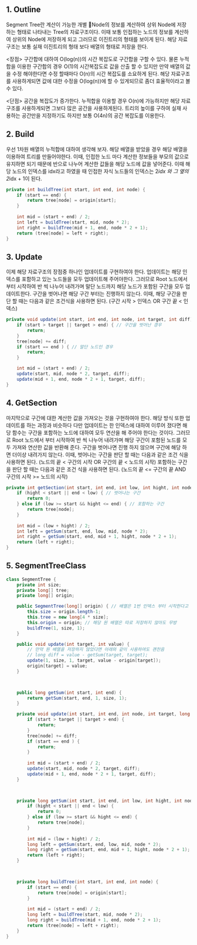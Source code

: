 ## 1. Outline
 Segment Tree란 계산이 가능한 개별 Node의 정보를 계산하여  상위 Node에 저장하는 형태로 나타내는 Tree의 자료구조이다.
이때 보통 인접하는 노드의 정보를 계산하여 상위의 Node에 저장하게 되고 그러므로 이진트리의 형태를 보이게 된다.
해당 자료구조는 보통 실재 이진트리의 형태 보다 배열의 형태로 저장을 한다.

<장점> 
구간합에 대하여 O(log(n))의 시간 복잡도로 구간합을 구할 수 있다.
물론 누적합을 이용한 구간합의 경우 O(1)의 시간복잡도로 값을 산출 할 수 있지만 만약 배열의 값을 수정 해야한다면 수정 할때마다 O(n)의 시간 복잡도를 소요하게 된다.
해당 자료구조를 사용하게되면 값에 대한 수정을 O(log(n))에 할 수 있게되므로 좀더 효율적이라고 볼 수 있다.

<단점>
공간을 복잡도가 증가한다.
누적합을 이용할 경우 O(n)에 가능하지만 해당 자료구조를 사용하게되면 그보다 많은 공간을 사용하게된다.
트리의 높이를 구하여 실재 사용하는 공간만을 지정하기도 하지만 보통 O(4n)의 공간 복잡도를 이용한다.

## 2. Build
 우선 1차원 배열의 누적합에 대하여 생각해 보자.
해당 배열을 받았을 경우 해당 배열을 이용하여 트리를 만들어야한다.
이때, 인접한 노드 마다 계산한 정보들을 부모의 값으로 유지하면 되기 때문에 반으로 나누어 계산한 값들을 해당 노드에 값을 넣어준다.
이때  해당 노드의 인덱스를 idx라고 하였을 때 인접한 자식 노드들의 인덱스는 2*idx 와 그 옆의 2*idx + 1이 된다.
```java
private int buildTree(int start, int end, int node) {
	if (start == end) {
		return tree[node] = origin[start];
	}
	
	int mid = (start + end) / 2;
	int left = buildTree(start, mid, node * 2);
	int right = buildTree(mid + 1, end, node * 2 + 1);
	return (tree[node] = left + right);
}
```

## 3. Update
이제 해당 자료구조의 장점중 하나인 업데이트를 구현하여야 한다.
업데이트는 해당 인덱스를 포함하고 있는 노드들을 모두 업데이트해 주어야한다.
그러므로 Root 노드에서 부터 시작하여 반 씩 나누어 내려가며 말단 노드까지 해당 노드가 포함된 구간을 모두 업데이트한다.
구간을 벗어나면 해당 구간 부터는 진행하지 않는다.
이때, 해당 구간을 판단 할 때는 다음과 같은 조건식을 사용하면 된다.
(구간 시작 > 인덱스 OR 구간 끝 < 인덱스)

```java
private void update(int start, int end, int node, int target, int diff) {
	if (start > target || target > end) { // 구간을 벗어난 경우
		return;
	}
	tree[node] += diff;
	if (start == end ) { // 말단 노드인 경우
		return;
	}

	int mid = (start + end) / 2;
	update(start, mid, node * 2, target, diff);
	update(mid + 1, end, node * 2 + 1, target, diff);
}
```

## 4. GetSection
마지막으로 구간에 대한 계산한 값을 가져오는 것을 구현하여야 한다.
해당 방식 또한 업데이트를 하는 과정과 비슷하다 다만 업데이트는 한 인덱스에 대하여 이루어 졌다면 해당 함수는 구간을 포함하는 노드에 대하여 모두 연산을 해 주어야 한다는 것이다.
그러므로 Root 노드에서 부터 시작하여 반 씩 나누어 내려가며 해당 구간이 포함된 노드를 모두 가져와 연산한 값을 반환해 준다.
구간을 벗어나면 진행 하지 않으며 구간에 해당 하면 더이상 내려가지 않는다.
이때, 벗어나는 구간을 판단 할 때는 다음과 같은 조건 식을 사용하면 된다.
(노드의 끝 < 구간의 시작 OR 구간의 끝 < 노드의 시작)
포함하는 구간을 판단 할 때는 다음과 같은 조건 식을 사용하면 된다.
(노드의 끝 <= 구간의 끝 AND 구간의 시작 >= 노드의 시작)
```java
private int getSection(int start, int end, int low, int hight, int node) {
	if (hight < start || end < low) { // 벗어나는 구간
		return 0;
	} else if (low >= start && hight <= end) { // 포함하는 구간
		return tree[node];
	}
	
	int mid = (low + hight) / 2;
	int left = getSum(start, end, low, mid, node * 2);
	int right = getSum(start, end, mid + 1, hight, node * 2 + 1);
	return (left + right);
}
```

## 5. SegmentTreeClass
```java
class SegmentTree {
	private int size;
	private long[] tree;
	private long[] origin;

	public SegmentTree(long[] origin) { // 배열은 1번 인덱스 부터 시작한다고 가정
		this.size = origin.length-1;
		this.tree = new long[4 * size];
		this.origin = origin; // 해당 원 배열은 따로 저장하지 않아도 무방
		buildTree(1, size, 1);
	}

	public void update(int target, int value) {
		// 만약 원 배열을 저장하지 않았다면 아래와 같이 사용하여도 괜찬음
		// long diff = value - getSum(target, target);
		update(1, size, 1, target, value - origin[target]);
		origin[target] = value;
	}

  

	public long getSum(int start, int end) {
		return getSum(start, end, 1, size, 1);
	}

	private void update(int start, int end, int node, int target, long diff) {
		if (start > target || target > end) {
			return;
		}
		tree[node] += diff;
		if (start == end ) {
			return;
		}
		
		int mid = (start + end) / 2;
		update(start, mid, node * 2, target, diff);
		update(mid + 1, end, node * 2 + 1, target, diff);
	}

  

	private long getSum(int start, int end, int low, int hight, int node) {
		if (hight < start || end < low) {
			return 0;
		} else if (low >= start && hight <= end) {
			return tree[node];
		}
		
		int mid = (low + hight) / 2;
		long left = getSum(start, end, low, mid, node * 2);
		long right = getSum(start, end, mid + 1, hight, node * 2 + 1);
		return (left + right);
	}

  

	private long buildTree(int start, int end, int node) {
		if (start == end) {
			return tree[node] = origin[start];
		}
		
		int mid = (start + end) / 2;
		long left = buildTree(start, mid, node * 2);
		long right = buildTree(mid + 1, end, node * 2 + 1);
		return (tree[node] = left + right);
	}
}
```
